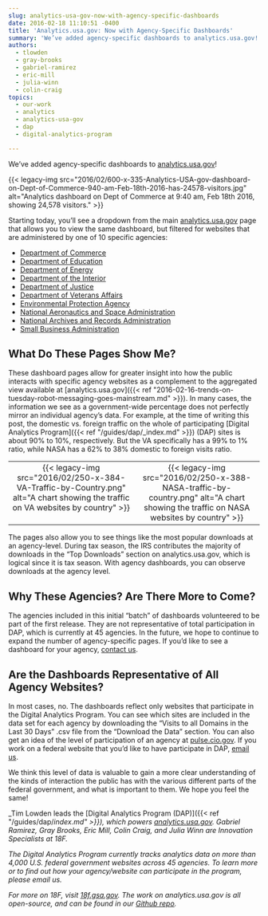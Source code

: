 ```yaml
---
slug: analytics-usa-gov-now-with-agency-specific-dashboards
date: 2016-02-18 11:10:51 -0400
title: 'Analytics.usa.gov: Now with Agency-Specific Dashboards'
summary: 'We’ve added agency-specific dashboards to analytics.usa.gov!'
authors:
  - tlowden
  - gray-brooks
  - gabriel-ramirez
  - eric-mill
  - julia-winn
  - colin-craig
topics:
  - our-work
  - analytics
  - analytics-usa-gov
  - dap
  - digital-analytics-program

---
```


We’ve added agency-specific dashboards to [analytics.usa.gov](https://analytics.usa.gov/)!

{{< legacy-img src="2016/02/600-x-335-Analytics-USA-gov-dashboard-on-Dept-of-Commerce-940-am-Feb-18th-2016-has-24578-visitors.jpg" alt="Analytics dashboard on Dept of Commerce at 9:40 am, Feb 18th 2016, showing 24,578 visitors." >}}

Starting today, you’ll see a dropdown from the main [analytics.usa.gov](https://analytics.usa.gov/) page that allows you to view the same dashboard, but filtered for websites that are administered by one of 10 specific agencies:

  * <a href="https://analytics.usa.gov/commerce/" target="_blank">Department of Commerce</a>
  * <a href="https://analytics.usa.gov/education/" target="_blank">Department of Education</a>
  * <a href="https://analytics.usa.gov/energy/" target="_blank">Department of Energy</a>
  * <a href="https://analytics.usa.gov/interior/" target="_blank">Department of the Interior</a>
  * <a href="https://analytics.usa.gov/justice/" target="_blank">Department of Justice</a>
  * <a href="https://analytics.usa.gov/veterans-affairs/" target="_blank">Department of Veterans Affairs</a>
  * <a href="https://analytics.usa.gov/environmental-protection-agency/" target="_blank">Environmental Protection Agency</a>
  * <a href="https://analytics.usa.gov/national-aeronautics-space-administration/" target="_blank">National Aeronautics and Space Administration</a>
  * <a href="https://analytics.usa.gov/national-archives-records-administration/" target="_blank">National Archives and Records Administration</a>
  * <a href="https://analytics.usa.gov/small-business-administration/" target="_blank">Small Business Administration</a>

## What Do These Pages Show Me?

These dashboard pages allow for greater insight into how the public interacts with specific agency websites as a complement to the aggregated view available at [analytics.usa.gov]({{< ref "2016-02-16-trends-on-tuesday-robot-messaging-goes-mainstream.md" >}}). In many cases, the information we see as a government-wide percentage does not perfectly mirror an individual agency’s data. For example, at the time of writing this post, the domestic vs. foreign traffic on the whole of participating [Digital Analytics Program]({{< ref "/guides/dap/_index.md" >}}) (DAP) sites is about 90% to 10%, respectively. But the VA specifically has a 99% to 1% ratio, while NASA has a 62% to 38% domestic to foreign visits ratio.

<table border="0" width="100%" cellspacing="0" cellpadding="0">
<tr>
<td style="width: 50%;vertical-align: top;text-align: center">{{< legacy-img src="2016/02/250-x-384-VA-Traffic-by-Country.png" alt="A chart showing the traffic on VA websites by country" >}}
</td>
<td style="width: 50%;vertical-align: top;text-align: center">{{< legacy-img src="2016/02/250-x-388-NASA-traffic-by-country.png" alt="A chart showing the traffic on NASA websites by country" >}}</td>
</tr>
</table>

The pages also allow you to see things like the most popular downloads at an agency-level. During tax season, the IRS contributes the majority of downloads in the “Top Downloads” section on analytics.usa.gov, which is logical since it is tax season. With agency dashboards, you can observe downloads at the agency level.

## Why These Agencies? Are There More to Come?

The agencies included in this initial “batch” of dashboards volunteered to be part of the first release. They are not representative of total participation in DAP, which is currently at 45 agencies. In the future, we hope to continue to expand the number of agency-specific pages. If you’d like to see a dashboard for your agency, [contact us](mailto:dap@support.digitalgov.gov).

## Are the Dashboards Representative of All Agency Websites?

In most cases, no. The dashboards reflect only websites that participate in the Digital Analytics Program. You can see which sites are included in the data set for each agency by downloading the “Visits to all Domains in the Last 30 Days” .csv file from the “Download the Data” section. You can also get an idea of the level of participation of an agency at [pulse.cio.gov](https://pulse.cio.gov/). If you work on a federal website that you’d like to have participate in DAP, [email us](mailto:dap@support.digitalgov.gov).

We think this level of data is valuable to gain a more clear understanding of the kinds of interaction the public has with the various different parts of the federal government, and what is important to them. We hope you feel the same!

_Tim Lowden leads the [Digital Analytics Program (DAP)]({{< ref "/guides/dap/_index.md" >}}), which powers [analytics.usa.gov](https://analytics.usa.gov/). Gabriel Ramirez, Gray Brooks, Eric Mill, Colin Craig, and Julia Winn are Innovation Specialists at 18F._ 

_The Digital Analytics Program currently tracks analytics data on more than 4,000 U.S. federal government websites across 45 agencies. To learn more or to find out how your agency/website can participate in the program, please email us._ 

_For more on 18F, visit [18f.gsa.gov](http://18f.gsa.gov). The work on analytics.usa.gov is all open-source, and can be found in our [Github repo](https://github.com/18F/analytics.usa.gov)._
